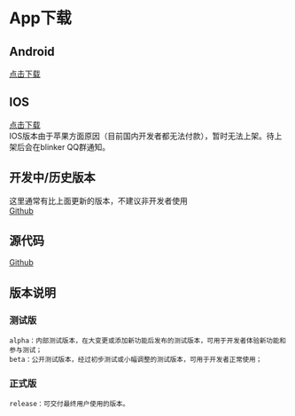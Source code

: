 # App下载

## Android  
[点击下载](http://cdn.diandeng.tech/blinker-2.2.8.apk)  

## IOS  
[点击下载](https://itunes.apple.com/cn/app/id1357907814)  
IOS版本由于苹果方面原因（目前国内开发者都无法付款），暂时无法上架。待上架后会在blinker QQ群通知。

## 开发中/历史版本
这里通常有比上面更新的版本，不建议非开发者使用  
[Github](https://github.com/blinker-iot/app-release/releases)  

## 源代码    
[Github](https://github.com/coloz/blinker-app)  


## 版本说明 
### 测试版  
    alpha：内部测试版本，在大变更或添加新功能后发布的测试版本，可用于开发者体验新功能和参与测试；
    beta：公开测试版本，经过初步测试或小幅调整的测试版本，可用于开发者正常使用；
### 正式版  
    release：可交付最终用户使用的版本。